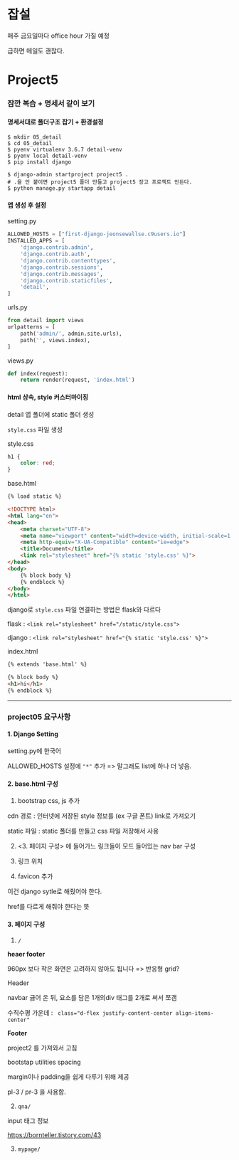 # 잡설

매주 금요일마다 office hour 가질 예정

급하면 메일도 괜찮다.



# Project5

### 잠깐 복습 + 명세서 같이 보기

#### 명세서대로 폴더구조 잡기 + 환경설정

```shell
$ mkdir 05_detail
$ cd 05_detail
$ pyenv virtualenv 3.6.7 detail-venv
$ pyenv local detail-venv
$ pip install django

$ django-admin startproject project5 .
# .을 안 붙이면 project5 폴더 만들고 project5 장고 프로젝트 만든다.
$ python manage.py startapp detail
```



#### 앱 생성 후 설정



setting.py

```python
ALLOWED_HOSTS = ["first-django-jeonsewallse.c9users.io"]
INSTALLED_APPS = [
    'django.contrib.admin',
    'django.contrib.auth',
    'django.contrib.contenttypes',
    'django.contrib.sessions',
    'django.contrib.messages',
    'django.contrib.staticfiles',
    'detail',
]
```



urls.py

```python
from detail import views
urlpatterns = [
    path('admin/', admin.site.urls),
    path('', views.index),
]
```



views.py

```python
def index(request):
    return render(request, 'index.html')
```



#### html 상속, style 커스터마이징

detail 앱 폴더에 static 폴더 생성

`style.css` 파일 생성

style.css

```css
h1 {
    color: red;
}
```



base.html

```html
{% load static %}

<!DOCTYPE html>
<html lang="en">
<head>
    <meta charset="UTF-8">
    <meta name="viewport" content="width=device-width, initial-scale=1.0">
    <meta http-equiv="X-UA-Compatible" content="ie=edge">
    <title>Document</title>
    <link rel="stylesheet" href="{% static 'style.css' %}">
</head>
<body>
    {% block body %}
    {% endblock %}
</body>
</html>
```

django로 `style.css` 파일 연결하는 방법은 flask와 다르다

flask : `<link rel="stylesheet" href="/static/style.css">`

django : `<link rel="stylesheet" href="{% static 'style.css' %}">`



index.html

```html
{% extends 'base.html' %}

{% block body %}
<h1>hi</h1>
{% endblock %}
```



---

### project05 요구사항

#### 1. Django Setting

setting.py에 한국어

ALLOWED_HOSTS 설정에 `"*"` 추가 => 말그래도 list에 하나 더 넣음.



#### 2. base.html 구성

1. bootstrap css, js 추가

cdn 경로 : 인터넷에 저장된 style 정보를 (ex 구글 폰트) link로 가져오기

static 파일 : static 폴더를 만들고 css 파일 저장해서 사용



2. <3. 페이지 구성> 에 들어가느 링크들이 모드 들어있는 nav bar 구성





3. 링크 위치



4. favicon 추가

이건 django sytle로 해줬어야 한다.

href를 다르게 해줘야 한다는 뜻





#### 3. 페이지 구성

1. `/`

**heaer footer**

960px 보다 작은 화면은 고려하지 않아도 됩니다 => 반응형 grid?

Header

navbar 긇어 온 뒤, 요소를 담은 1개의div 태그를 2개로 써서 쪼갬

수직수평 가운데 : ` class="d-flex justify-content-center align-items-center"`



**Footer**

project2 를 가져와서 고침



bootstap utilities spacing

margin이나 padding을 쉽게 다루기 위해 제공

pl-3 / pr-3 을 사용함.



2. `qna/`



input 태그 정보

https://bornteller.tistory.com/43





3. `mypage/`

